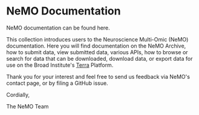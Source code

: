 # NeMO Documentation

NeMO documentation can be found here.  

This collection introduces users to the Neuroscience Multi-Omic (NeMO) documentation. Here you will find documentation on the NeMO Archive, how to submit data, view submitted data, various APIs, how to browse or search for data that can be downloaded, download data, or export data for use on the Broad Institute's [Terra](https://terra.bio) Platform.

Thank you for your interest and feel free to send us feedback via NeMO's contact page, or by filing a GitHub issue.

Cordially,

The NeMO Team
